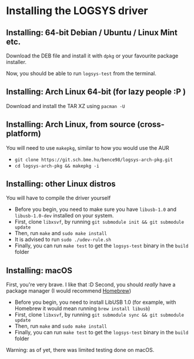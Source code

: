 # Installing the LOGSYS driver

## Installing: 64-bit Debian / Ubuntu / Linux Mint etc.
Download the DEB file and install it with `dpkg` or your favourite package installer.

Now, you should be able to run `logsys-test` from the terminal.

## Installing: Arch Linux 64-bit (for lazy people :P )
Download and install the TAR XZ using `pacman -U`

## Installing: Arch Linux, from source (cross-platform)
You will need to use `makepkg`, similar to how you would use the AUR

* `git clone https://git.sch.bme.hu/bence98/logsys-arch-pkg.git`
* `cd logsys-arch-pkg && makepkg -i`

## Installing: other Linux distros
You will have to compile the driver yourself

* Before you begin, you need to make sure you have `libusb-1.0` and `libusb-1.0-dev` installed on your system.
* First, clone `libxsvf`, by running `git submodule init && git submodule update`
* Then, run `make` and `sudo make install`
* It is advised to run `sudo ./udev-rule.sh`
* Finally, you can run `make test` to get the `logsys-test` binary in the `build` folder

## Installing: macOS
First, you're very brave. I like that :D Second, you should *really* have a package manager (I would recommend [Homebrew](https://brew.sh/))

* Before you begin, you need to install LibUSB 1.0 (for example, with Homebrew it would mean running `brew install libusb`)
* First, clone `libxsvf`, by running `git submodule sync && git submodule update`
* Then, run `make` and `sudo make install`
* Finally, you can run `make test` to get the `logsys-test` binary in the `build` folder

Warning: as of yet, there was limited testing done on macOS.
